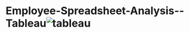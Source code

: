 # Employee-Spreadsheet-Analysis--Tableau![tableau](https://user-images.githubusercontent.com/61271340/229620063-9369a2dc-f356-431f-8d43-f4acb507ada1.png)
